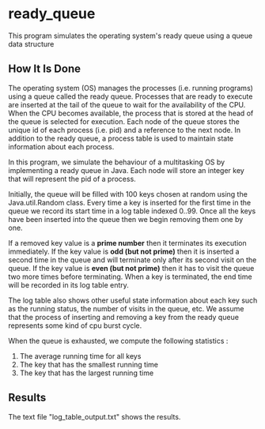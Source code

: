 # ready_queue
This program simulates the operating system's ready queue using a queue data structure

## How It Is Done
The operating system (OS) manages the processes (i.e. running programs) using a queue called the ready queue. Processes that are ready to execute are inserted at the tail of the queue to wait for the availability of the CPU. When the CPU becomes available, the process that is stored at the head of the queue is selected for execution. Each node of the queue stores the unique id of each process (i.e. pid) and a reference to the next node. In addition to the ready queue, a process table is used to maintain state information about each process.

In this program, we simulate the behaviour of a multitasking OS by implementing a
ready queue in Java. Each node will store an integer key that will represent the pid of a process. 

Initially, the queue will be filled with 100 keys chosen at random using the Java.util.Random class. Every time a key is inserted for the first time in the queue we record its start time in a log table indexed 0..99. Once all the keys have been inserted into the queue then we begin removing them one by one. 

If a removed key value is a **prime number** then it terminates its execution immediately. If the key value is **odd (but not prime)** then it is inserted a second time in the queue and will terminate only after its second visit on the queue. If the key value is **even (but not prime)** then it has to visit the queue two more times before terminating. When a key is terminated, the end time will be recorded in its log table entry.

The log table also shows other useful state information about each key such as the running status, the number of visits in the queue, etc. We assume that the process of inserting and removing a key from the ready queue represents some kind of cpu burst cycle. 

When the queue is exhausted, we compute the following statistics : 
1. The average running time for all keys
2. The key that has the smallest running time
3. The key that has the largest running time

## Results
The text file "log_table_output.txt" shows the results.
